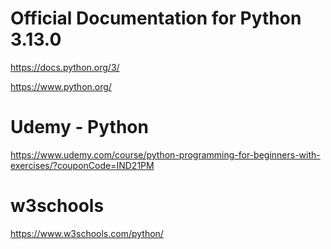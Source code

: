 # Official Documentation for Python 3.13.0

https://docs.python.org/3/

https://www.python.org/

# Udemy - Python

https://www.udemy.com/course/python-programming-for-beginners-with-exercises/?couponCode=IND21PM

# w3schools

https://www.w3schools.com/python/
